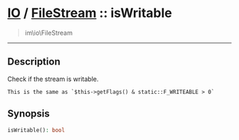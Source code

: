 # [IO](IO.md) / [FileStream](IO-FileStream.md) :: isWritable
 > im\io\FileStream
____

## Description
Check if the stream is writable.

    This is the same as `$this->getFlags() & static::F_WRITEABLE > 0`  

## Synopsis
```php
isWritable(): bool
```

